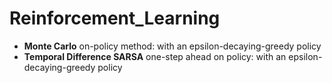 # Reinforcement_Learning

* **Monte Carlo** on-policy method: with an epsilon-decaying-greedy policy
* **Temporal Difference SARSA** one-step ahead on policy: with an epsilon-decaying-greedy policy
